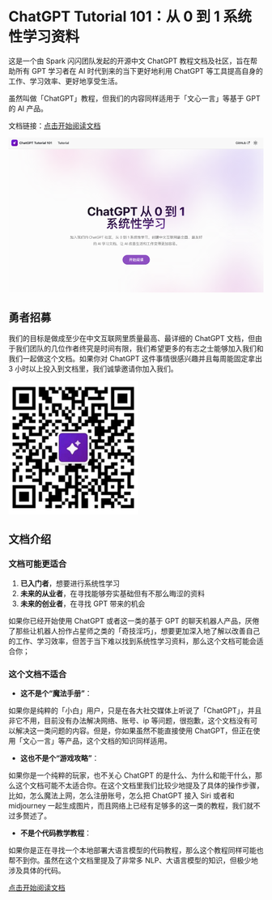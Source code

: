 # ChatGPT Tutorial 101：从 0 到 1 系统性学习资料

这是一个由 Spark 闪闪团队发起的开源中文 ChatGPT 教程文档及社区，旨在帮助所有 GPT 学习者在 AI 时代到来的当下更好地利用 ChatGPT 等工具提高自身的工作、学习效率、更好地享受生活。

虽然叫做「ChatGPT」教程，但我们的内容同样适用于「文心一言」等基于 GPT 的 AI 产品。

文档链接：[点击开始阅读文档](https://gptdoc.sparkai.chat/)

![](./docs/assets/gptdoc-mainpage.png)

## 勇者招募

我们的目标是做成至少在中文互联网里质量最高、最详细的 ChatGPT 文档，但由于我们团队的几位作者终究是时间有限，我们希望更多的有志之士能够加入我们和我们一起做这个文档。如果你对 ChatGPT 这件事情很感兴趣并且每周能固定拿出 3 小时以上投入到文档里，我们诚挚邀请你加入我们。

![](./docs/assets/sparkshanshan-wechat-qrcode.png)

## 文档介绍

### 文档可能更适合

1. **已入门者**，想要进行系统性学习
2. **未来的从业者**，在寻找能够夯实基础但有不那么晦涩的资料
3. **未来的创业者**，在寻找 GPT 带来的机会

如果你已经开始使用 ChatGPT 或者这一类的基于 GPT 的聊天机器人产品，厌倦了那些让机器人扮作占星师之类的「奇技淫巧」，想要更加深入地了解以改善自己的工作、学习效率，但苦于当下难以找到系统性学习资料，那么这个文档可能会适合你；

### 这个文档不适合

* **这不是个“魔法手册”**：

如果你是纯粹的「小白」用户，只是在各大社交媒体上听说了「ChatGPT」，并且非它不用，目前没有办法解决网络、账号、ip 等问题，很抱歉，这个文档没有可以解决这一类问题的内容。但是，你如果虽然不能直接使用 ChatGPT，但正在使用「文心一言」等产品，这个文档的知识同样适用。

* **这也不是个“游戏攻略”**：

如果你是一个纯粹的玩家，也不关心 ChatGPT 的是什么、为什么和能干什么，那么这个文档可能不太适合你。在这个文档里我们比较少地提及了具体的操作步骤，比如，怎么魔法上网，怎么注册账号，怎么把 ChatGPT 接入 Siri 或者和 midjourney 一起生成图片，而且网络上已经有足够多的这一类的教程，我们就不过多赘述了。

* **不是个代码教学教程**：

如果你是正在寻找一个本地部署大语言模型的代码教程，那么这个教程同样可能也帮不到你。虽然在这个文档里提及了非常多 NLP、大语言模型的知识，但极少地涉及具体的代码。


[点击开始阅读文档](https://gptdoc.sparkai.chat/)